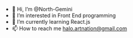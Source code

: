 - 👋 Hi, I’m @North-Gemini
- 👀 I’m interested in Front End programming
- 🌱 I’m currently learning React.js
- 📫 How to reach me halo.artnation@gmail.com

<!---
North-Gemini/North-Gemini is a ✨ special ✨ repository because its `README.md` (this file) appears on your GitHub profile.
You can click the Preview link to take a look at your changes.
--->
